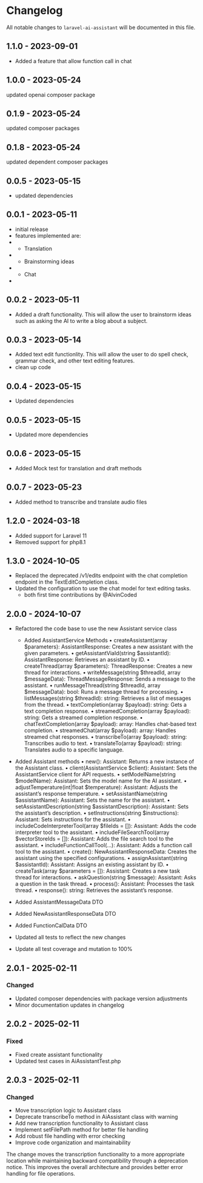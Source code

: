 # Changelog

All notable changes to `laravel-ai-assistant` will be documented in this file.

## 1.1.0 - 2023-09-01

- Added a feature that allow function call in chat

## 1.0.0 - 2023-05-24

updated openai composer package

## 0.1.9 - 2023-05-24

updated composer packages

## 0.1.8 - 2023-05-24

updated dependent composer packages

## 0.0.5 - 2023-05-15

- updated dependencies

## 0.0.1 - 2023-05-11

- initial release
- features implemented are:
- - Translation
- - Brainstorming ideas
- - Chat
-

## 0.0.2 - 2023-05-11

- Added a draft functionality. This will allow the user to brainstorm ideas such as asking the AI to write a blog about a subject.

## 0.0.3 - 2023-05-14

- Added text edit functionlity. This will allow the user to do spell check, grammar check, and other text editing features.
- clean up code

## 0.0.4 - 2023-05-15

- Updated dependencies

## 0.0.5 - 2023-05-15

- Updated more dependencies

## 0.0.6 - 2023-05-15

- Added Mock test for translation and draft methods

## 0.0.7 - 2023-05-23

- Added method to transcribe and translate audio files

## 1.2.0 - 2024-03-18

- Added support for Laravel 11
- Removed support for php8.1

## 1.3.0 - 2024-10-05
 - Replaced the deprecated /v1/edits endpoint with the chat completion endpoint in the TextEditCompletion class.
 - Updated the configuration to use the chat model for text editing tasks. 
   - both first time contributions by @AlvinCoded

## 2.0.0 - 2024-10-07
   - Refactored the code base to use the new Assistant service class
     - Added AssistantService Methods
      •	createAssistant(array $parameters): AssistantResponse: Creates a new assistant with the given parameters.
      •	getAssistantViaId(string $assistantId): AssistantResponse: Retrieves an assistant by ID.
      •	createThread(array $parameters): ThreadResponse: Creates a new thread for interactions.
      •	writeMessage(string $threadId, array $messageData): ThreadMessageResponse: Sends a message to the assistant.
      •	runMessageThread(string $threadId, array $messageData): bool: Runs a message thread for processing.
      •	listMessages(string $threadId): string: Retrieves a list of messages from the thread.
      •	textCompletion(array $payload): string: Gets a text completion response.
      •	streamedCompletion(array $payload): string: Gets a streamed completion response.
      •	chatTextCompletion(array $payload): array: Handles chat-based text completion.
      •	streamedChat(array $payload): array: Handles streamed chat responses.
      •	transcribeTo(array $payload): string: Transcribes audio to text.
      •	translateTo(array $payload): string: Translates audio to a specific language.

   - Added Assistant methods
	•	new(): Assistant: Returns a new instance of the Assistant class.
	•	client(AssistantService $client): Assistant: Sets the AssistantService client for API requests.
	•	setModelName(string $modelName): Assistant: Sets the model name for the AI assistant.
	•	adjustTemperature(int|float $temperature): Assistant: Adjusts the assistant’s response temperature.
	•	setAssistantName(string $assistantName): Assistant: Sets the name for the assistant.
	•	setAssistantDescription(string $assistantDescription): Assistant: Sets the assistant’s description.
	•	setInstructions(string $instructions): Assistant: Sets instructions for the assistant.
	•	includeCodeInterpreterTool(array $fileIds = []): Assistant: Adds the code interpreter tool to the assistant.
	•	includeFileSearchTool(array $vectorStoreIds = []): Assistant: Adds the file search tool to the assistant.
	•	includeFunctionCallTool(...): Assistant: Adds a function call tool to the assistant.
	•	create(): NewAssistantResponseData: Creates the assistant using the specified configurations.
	•	assignAssistant(string $assistantId): Assistant: Assigns an existing assistant by ID.
	•	createTask(array $parameters = []): Assistant: Creates a new task thread for interactions.
	•	askQuestion(string $message): Assistant: Asks a question in the task thread.
	•	process(): Assistant: Processes the task thread.
	•	response(): string: Retrieves the assistant’s response.
   - Added AssistantMessageData DTO
   - Added NewAssistantResponseData DTO
   - Added FunctionCalData DTO
   - Updated all tests to reflect the new changes
   - Update all test coverage and mutation to 100%

## 2.0.1 - 2025-02-11
### Changed
- Updated composer dependencies with package version adjustments
- Minor documentation updates in changelog

## 2.0.2 - 2025-02-11
### Fixed
- Fixed create assistant functionality
- Updated test cases in AiAssistantTest.php

## 2.0.3 - 2025-02-11
### Changed
- Move transcription logic to Assistant class
- Deprecate transcribeTo method in AiAssistant class with warning
- Add new transcription functionality to Assistant class
- Implement setFilePath method for better file handling
- Add robust file handling with error checking
- Improve code organization and maintainability

The change moves the transcription functionality to a more appropriate
location while maintaining backward compatibility through a deprecation
notice. This improves the overall architecture and provides better
error handling for file operations.
